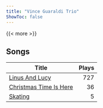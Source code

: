 ```yaml
---
title: "Vince Guaraldi Trio"
ShowToc: false
---
```


{{< more >}}

## Songs
Title | Plays 
----- | -----: 
[Linus And Lucy](/songs/linus-and-lucy) | 727
[Christmas Time Is Here](/songs/christmas-time-is-here) | 36
[Skating](/songs/skating) | 5

